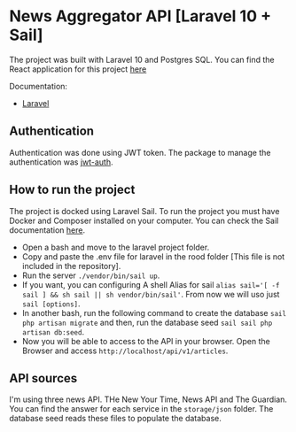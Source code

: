 # News Aggregator API [Laravel 10 + Sail]

The project was built with Laravel 10 and Postgres SQL. You can find the React application for this project [here](https://github.com/Luiyit/news-react-app)

Documentation:
- [Laravel](https://laravel.com/docs/10.x/releases)

## Authentication

Authentication was done using JWT token. 
The package to manage the authentication was [jwt-auth](https://jwt-auth.readthedocs.io/en/develop/).

## How to run the project

The project is docked using Laravel Sail. To run the project you must have Docker and Composer installed on your computer.
You can check the Sail documentation [here](https://laravel.com/docs/10.x/sail).

- Open a bash and move to the laravel project folder.
- Copy and paste the .env file for laravel in the rood folder [This file is not included in the repository].
- Run the server `./vendor/bin/sail up`.
- If you want, you can configuring A shell Alias for sail `alias sail='[ -f sail ] && sh sail || sh vendor/bin/sail'`. From now we will uso just `sail [options]`.
- In another bash, run the following command to create the database `sail php artisan migrate` and then, run the database seed `sail sail php artisan db:seed`.
- Now you will be able to access to the API in your browser. Open the Browser and access `http://localhost/api/v1/articles`.

## API sources

I'm using three news API. THe New Your Time, News API and The Guardian.
You can find the answer for each service in the `storage/json` folder. The database seed reads these files to populate the database.

